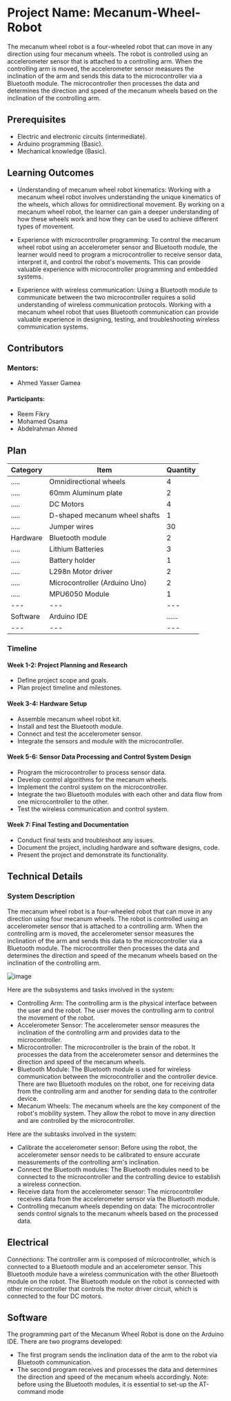 # Project Name: Mecanum-Wheel-Robot

The mecanum wheel robot is a four-wheeled robot that can move in any direction using four mecanum wheels. The robot is controlled using an accelerometer sensor that is attached to a controlling arm. When the controlling arm is moved, the accelerometer sensor measures the inclination of the arm and sends this data to the microcontroller via a Bluetooth module. The microcontroller then processes the data and determines the direction and speed of the mecanum wheels based on the inclination of the controlling arm.

## Prerequisites
*	Electric and electronic circuits (intermediate).
*	Arduino programming (Basic).
*	Mechanical knowledge (Basic).

##	Learning Outcomes
*	Understanding of mecanum wheel robot kinematics: Working with a mecanum wheel robot involves understanding the unique kinematics of the wheels, which allows for omnidirectional movement. By working on a mecanum wheel robot, the learner can gain a deeper understanding of how these wheels work and how they can be used to achieve different types of movement.

*	Experience with microcontroller programming: To control the mecanum wheel robot using an accelerometer sensor and Bluetooth module, the learner would need to program a microcontroller to receive sensor data, interpret it, and control the robot's movements. This can provide valuable experience with microcontroller programming and embedded systems.

*	Experience with wireless communication: Using a Bluetooth module to communicate between the two microcontroller requires a solid understanding of wireless communication protocols. Working with a mecanum wheel robot that uses Bluetooth communication can provide valuable experience in designing, testing, and troubleshooting wireless communication systems.

##	Contributors
###	Mentors:
* Ahmed Yasser Gamea
#### Participants:
*	Reem Fikry
*	Mohamed Osama
*	Abdelrahman Ahmed

 
## Plan

 Category | Item | Quantity 
--- | --- | --- 
 ..... | Omnidirectional wheels |4
 ..... | 60mm Aluminum plate |2
 ..... | DC Motors |4
 ..... | D-shaped mecanum wheel shafts | 1 
 ..... | Jumper wires |30
 Hardware | Bluetooth module | 2 
 ..... | Lithium Batteries | 3 
 ..... | Battery holder | 1 
 ..... | L298n Motor driver | 2 
 ..... | Microcontroller (Arduino Uno) | 2 
 ..... | MPU6050 Module | 1 
--- | --- | --- 
 Software | Arduino IDE | ...... 
--- | --- | --- 


### Timeline

#### Week 1-2: Project Planning and Research
*	Define project scope and goals. 
*	Plan project timeline and milestones.
#### Week 3-4: Hardware Setup
*	Assemble mecanum wheel robot kit.
*	Install and test the Bluetooth module. 
*	Connect and test the accelerometer sensor. 
*	Integrate the sensors and module with the microcontroller. 
#### Week 5-6: Sensor Data Processing and Control System Design
*	Program the microcontroller to process sensor data.
*	Develop control algorithms for the mecanum wheels.
*	Implement the control system on the microcontroller.
*	Integrate the two Bluetooth modules with each other and data flow from one microcontroller to the other.
*	Test the wireless communication and control system.
#### Week 7: Final Testing and Documentation
*	Conduct final tests and troubleshoot any issues.
*	Document the project, including hardware and software designs, code.
*	Present the project and demonstrate its functionality.

## Technical Details
###	System Description
The mecanum wheel robot is a four-wheeled robot that can move in any direction using four mecanum wheels. The robot is controlled using an accelerometer sensor that is attached to a controlling arm. When the controlling arm is moved, the accelerometer sensor measures the inclination of the arm and sends this data to the microcontroller via a Bluetooth module. The microcontroller then processes the data and determines the direction and speed of the mecanum wheels based on the inclination of the controlling arm.

![image](https://user-images.githubusercontent.com/130171279/233725996-a1796dae-f700-4b50-b326-eb288098d990.png)


Here are the subsystems and tasks involved in the system:
*	Controlling Arm: The controlling arm is the physical interface between the user and the robot. The user moves the controlling arm to control the movement of the robot.
*	Accelerometer Sensor: The accelerometer sensor measures the inclination of the controlling arm and provides data to the microcontroller.
*	Microcontroller: The microcontroller is the brain of the robot. It processes the data from the accelerometer sensor and determines the direction and speed of the mecanum wheels.
*	Bluetooth Module: The Bluetooth module is used for wireless communication between the microcontroller and the controller device. There are two Bluetooth modules on the robot, one for receiving data from the controlling arm and another for sending data to the controller device.
*	Mecanum Wheels: The mecanum wheels are the key component of the robot's mobility system. They allow the robot to move in any direction and are controlled by the microcontroller.


Here are the subtasks involved in the system:
*	Calibrate the accelerometer sensor: Before using the robot, the accelerometer sensor needs to be calibrated to ensure accurate measurements of the controlling arm's inclination.
*	Connect the Bluetooth modules: The Bluetooth modules need to be connected to the microcontroller and the controlling device to establish a wireless connection.
*	Receive data from the accelerometer sensor: The microcontroller receives data from the accelerometer sensor via the Bluetooth module.
*	Controlling mecanum wheels depending on data: The microcontroller sends control signals to the mecanum wheels based on the processed data.

##	Electrical
Connections:
The controller arm is composed of microcontroller, which is connected to a Bluetooth module and an accelerometer sensor. This Bluetooth module have a wireless communication with the other Bluetooth module on the robot.
The Bluetooth module on the robot is connected with other microcontroller that controls the motor driver circuit, which is connected to the four DC motors. 
##	Software
The programming part of the Mecanum Wheel Robot is done on the Arduino IDE. There are two programs developed:
*	The first program sends the inclination data of the arm to the robot via Bluetooth communication.
*	The second program receives and processes the data and determines the direction and speed of the mecanum wheels accordingly.
Note: before using the Bluetooth modules, it is essential to set-up the AT-command mode
 

